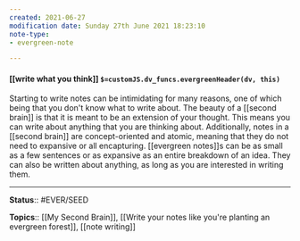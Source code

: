```yaml
---
created: 2021-06-27
modification date: Sunday 27th June 2021 18:23:10
note-type: 
- evergreen-note

---
```


#### [[write what you think]] `$=customJS.dv_funcs.evergreenHeader(dv, this)`

Starting to write notes can be intimidating for many reasons, one of which being that you don't know what to write about. The beauty of a [[second brain]] is that it is meant to be an extension of your thought. This means you can write about anything that you are thinking about. Additionally, notes in a [[second brain]] are concept-oriented and atomic, meaning that they do not need to expansive or all encapturing. [[evergreen notes]]s can be as small as a few sentences or as expansive as an entire breakdown of an idea. They can also be written about anything, as long as you are interested in writing them. 

---

**Status**:: #EVER/SEED 

**Topics**::  [[My Second Brain]], [[Write your notes like you're planting an evergreen forest]], [[note writing]]
	
